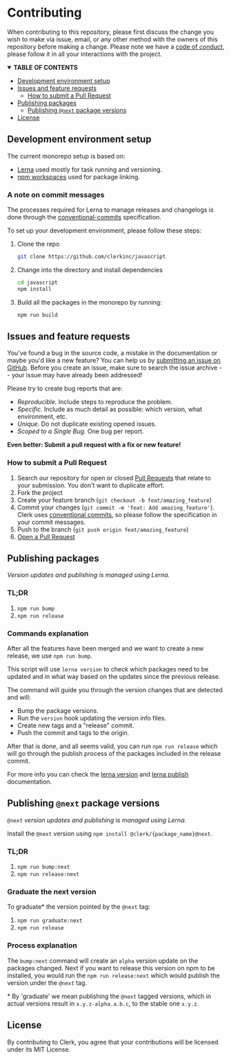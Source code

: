 # Contributing

When contributing to this repository, please first discuss the change you wish to make via issue, email, or any other method with the owners of this repository before making a change.
Please note we have a [code of conduct](CODE_OF_CONDUCT.md), please follow it in all your interactions with the project.

<details open="open">
<summary><strong>TABLE OF CONTENTS</strong></summary>

- [Development environment setup](#development-environment-setup)
- [Issues and feature requests](#issues-and-feature-requests)
  - [How to submit a Pull Request](#how-to-submit-a-pull-request)
- [Publishing packages](#publishing-packages)
  - [Publishing `@next` package versions](#publishing-next-package-versions)
- [License](#license)

</details>

## Development environment setup

The current monorepo setup is based on:

- [Lerna](https://github.com/lerna/lerna) used mostly for task running and versioning.
- [npm workspaces](https://docs.npmjs.com/cli/v8/using-npm/workspaces) used for package linking.

### A note on commit messages

The processes required for Lerna to manage releases and changelogs is done through the [conventional-commits](https://www.conventionalcommits.org/en/v1.0.0/) specification.

To set up your development environment, please follow these steps:

1. Clone the repo

   ```sh
   git clone https://github.com/clerkinc/javascript
   ```

2. Change into the directory and install dependencies

   ```sh
   cd javascript
   npm install
   ```

3. Build all the packages in the monorepo by running:

   ```sh
   npm run build
   ```

## Issues and feature requests

You've found a bug in the source code, a mistake in the documentation or maybe you'd like a new feature? You can help us by [submitting an issue on GitHub](https://github.com/clerkinc/javascript/issues). Before you create an issue, make sure to search the issue archive -- your issue may have already been addressed!

Please try to create bug reports that are:

- _Reproducible._ Include steps to reproduce the problem.
- _Specific._ Include as much detail as possible: which version, what environment, etc.
- _Unique._ Do not duplicate existing opened issues.
- _Scoped to a Single Bug._ One bug per report.

**Even better: Submit a pull request with a fix or new feature!**

### How to submit a Pull Request

1. Search our repository for open or closed
   [Pull Requests](https://github.com/clerkinc/javascript/pulls)
   that relate to your submission. You don't want to duplicate effort.
2. Fork the project
3. Create your feature branch (`git checkout -b feat/amazing_feature`)
4. Commit your changes (`git commit -m 'feat: Add amazing_feature'`). Clerk uses [conventional commits](https://www.conventionalcommits.org), so please follow the specification in your commit messages.
5. Push to the branch (`git push origin feat/amazing_feature`)
6. [Open a Pull Request](https://github.com/clerkinc/javascript/compare?expand=1)

## Publishing packages

_Version updates and publishing is managed using Lerna._

### TL;DR

1. `npm run bump`
2. `npm run release`

### Commands explanation

After all the features have been merged and we want to create a new release, we use `npm run bump`.

This script will use `lerna version` to check which packages need to be updated and in what way based on the updates since the previous release.

The command will guide you through the version changes that are detected and will:

- Bump the package versions.
- Run the `version` hook updating the version info files.
- Create new tags and a "release" commit.
- Push the commit and tags to the origin.

After that is done, and all seems valid, you can run `npm run release` which will go through the publish process of the packages included in the release commit.

For more info you can check the [lerna version](https://github.com/lerna/lerna/tree/main/commands/version) and [lerna publish](https://github.com/lerna/lerna/tree/main/commands/publish) documentation.

## Publishing `@next` package versions

_`@next` version updates and publishing is managed using Lerna._

Install the `@next` version using `npm install @clerk/{package_name}@next`.

### TL;DR

1. `npm run bump:next`
2. `npm run release:next`

### Graduate the next version

To graduate\* the version pointed by the `@next` tag:

1. `npm run graduate:next`
2. `npm run release`

### Process explanation

The `bump:next` command will create an `alpha` version update on the packages changed. Next if you want to release this version on npm to be installed, you would run the `npm run release:next` which would publish the version under the `@next` tag.

\* By 'graduate' we mean publishing the `@next` tagged versions, which in actual versions result in `x.y.z-alpha.a.b.c`, to the stable one `x.y.z`.

## License

By contributing to Clerk, you agree that your contributions will be licensed under its MIT License.
